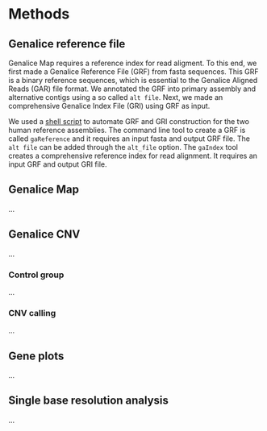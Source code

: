 # Methods

## Genalice reference file
Genalice Map requires a reference index for read aligment. To this end, we first made a Genalice Reference File (GRF) from fasta sequences. This GRF is a binary reference sequences, which is essential to the Genalice Aligned Reads (GAR) file format. We annotated the GRF into primary assembly and alternative contigs using a so called `alt file`. Next, we made an comprehensive Genalice Index File (GRI) using GRF as input.

We used a [shell script](scripts/reference.sh) to automate GRF and GRI construction for the two human reference assemblies. The command line tool to create a GRF is called `gaReference` and it requires an input fasta and output GRF file. The `alt file` can be added through the `alt_file` option. The `gaIndex` tool creates a comprehensive reference index for read alignment. It requires an input GRF and output GRI file.


## Genalice Map
...

## Genalice CNV
...

### Control group
...

### CNV calling
...

## Gene plots
...

## Single base resolution analysis
...
